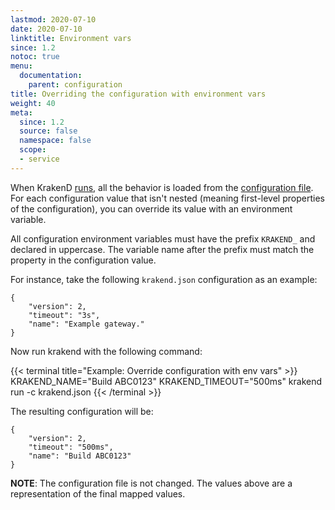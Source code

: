 ```yaml
---
lastmod: 2020-07-10
date: 2020-07-10
linktitle: Environment vars
since: 1.2
notoc: true
menu:
  documentation:
    parent: configuration
title: Overriding the configuration with environment vars
weight: 40
meta:
  since: 1.2
  source: false
  namespace: false
  scope:
  - service
---
```

When KrakenD [runs](/docs/commands/run/), all the behavior is loaded from the [configuration file](/docs/configuration/structure/). For each configuration value that isn't nested (meaning first-level properties of the configuration), you can override its value with an environment variable.

All configuration environment variables must have the prefix `KRAKEND_` and declared in uppercase. The variable name after the prefix must match the property in the configuration value.

For instance, take the following `krakend.json` configuration as an example:

    {
        "version": 2,
        "timeout": "3s",
        "name": "Example gateway."
    }

Now run krakend with the following command:

{{< terminal title="Example: Override configuration with env vars" >}}
KRAKEND_NAME="Build ABC0123" KRAKEND_TIMEOUT="500ms" krakend run -c krakend.json
{{< /terminal >}}

The resulting configuration will be:

    {
        "version": 2,
        "timeout": "500ms",
        "name": "Build ABC0123"
    }

**NOTE**: The configuration file is not changed. The values above are a representation of the final mapped values.

